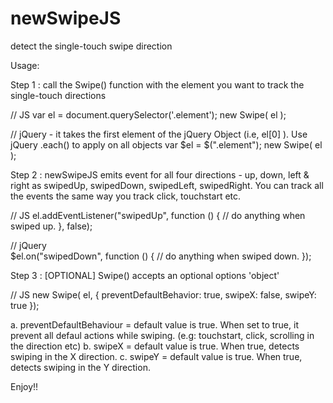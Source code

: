 # newSwipeJS
detect the single-touch swipe direction


Usage:

Step 1 : call the Swipe() function with the element you want to track the single-touch directions

// JS
var el = document.querySelector('.element');
new Swipe( el );

// jQuery - it takes the first element of the jQuery Object (i.e, el[0] ). Use jQuery .each() to apply on all objects
var $el = $(".element");
new Swipe( el );

Step 2 : newSwipeJS emits event for all four directions - up, down, left & right as swipedUp, swipedDown, swipedLeft, swipedRight. You can track all the events the same way you track click, touchstart etc.

// JS
el.addEventListener("swipedUp", function () {
     // do anything when swiped up.
}, false);
   
// jQuery   
$el.on("swipedDown", function () {
    // do anything when swiped down.
});


Step 3 : [OPTIONAL] Swipe() accepts an optional options 'object'

// JS
new Swipe( el, {
            preventDefaultBehavior: true,
            swipeX: false,
            swipeY: true
});

a. preventDefaultBehaviour = default value is true. When set to true, it prevent all defaul actions while swiping. (e.g: touchstart, click, scrolling in the direction etc)
b. swipeX = default value is true. When true, detects swiping in the X direction.
c. swipeY = default value is true. When true, detects swiping in the Y direction.

Enjoy!!
